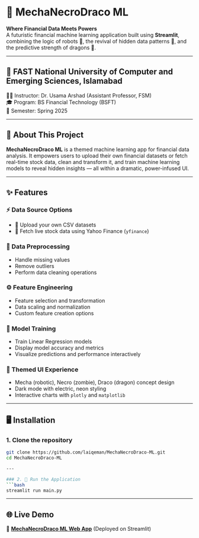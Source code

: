 # 🐉 MechaNecroDraco ML

**Where Financial Data Meets Powers**  
A futuristic financial machine learning application built using **Streamlit**, combining the logic of robots 🤖, the revival of hidden data patterns 🧟, and the predictive strength of dragons 🐉.

---

## 📍 FAST National University of Computer and Emerging Sciences, Islamabad  
👨‍🏫 Instructor: Dr. Usama Arshad (Assistant Professor, FSM)  
🎓 Program: BS Financial Technology (BSFT)  
📅 Semester: Spring 2025  

---

## 📌 About This Project

**MechaNecroDraco ML** is a themed machine learning app for financial data analysis. It empowers users to upload their own financial datasets or fetch real-time stock data, clean and transform it, and train machine learning models to reveal hidden insights — all within a dramatic, power-infused UI.

---

## ✨ Features

### ⚡ Data Source Options
- 📁 Upload your own CSV datasets
- 🔗 Fetch live stock data using Yahoo Finance (`yfinance`)

### 🧹 Data Preprocessing
- Handle missing values
- Remove outliers
- Perform data cleaning operations

### ⚙️ Feature Engineering
- Feature selection and transformation
- Data scaling and normalization
- Custom feature creation options

### 🧠 Model Training
- Train Linear Regression models
- Display model accuracy and metrics
- Visualize predictions and performance interactively

### 🔮 Themed UI Experience
- Mecha (robotic), Necro (zombie), Draco (dragon) concept design
- Dark mode with electric, neon styling
- Interactive charts with `plotly` and `matplotlib`

---

## 🖥️ Installation

### 1. Clone the repository
```bash
git clone https://github.com/laiqeman/MechaNecroDraco-ML.git
cd MechaNecroDraco-ML

---

### 2. 🚀 Run the Application
```bash
streamlit run main.py
```

---

## 🌐 Live Demo

🔗 **[MechaNecroDraco ML Web App](https://your-deployment-link)** (Deployed on Streamlit)
